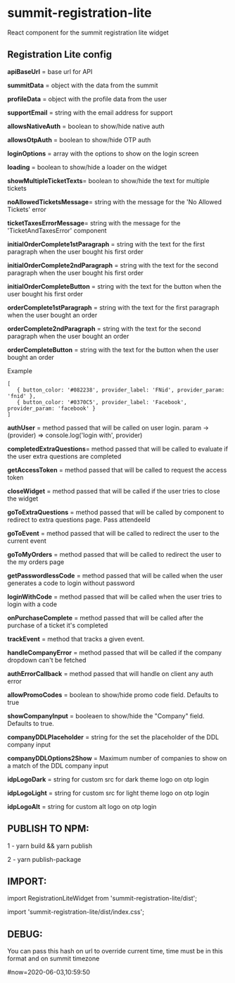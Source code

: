 # summit-registration-lite
React component for the summit registration lite widget


## Registration Lite config

   **apiBaseUrl**             = base url for API

   **summitData**             = object with the data from the summit

   **profileData**            = object with the profile data from the user

   **supportEmail**           = string with the email address for support

   **allowsNativeAuth**       = boolean to show/hide native auth

   **allowsOtpAuth**          = boolean to show/hide OTP auth

   **loginOptions**           = array with the options to show on the login screen

   **loading**                = boolean to show/hide a loader on the widget

   **showMultipleTicketTexts**= boolean to show/hide the text for multiple tickets

   **noAllowedTicketsMessage**= string with the message for the 'No Allowed Tickets' error

   **ticketTaxesErrorMessage**= string with the message for the 'TicketAndTaxesError' component

   **initialOrderComplete1stParagraph** = string with the text for the first paragraph when the user bought his first order

   **initialOrderComplete2ndParagraph** = string with the text for the second paragraph when the user bought his first order

   **initialOrderCompleteButton** = string with the text for the button when the user bought his first order

   **orderComplete1stParagraph** = string with the text for the first paragraph when the user bought an order

   **orderComplete2ndParagraph** = string with the text for the second paragraph when the user bought an order

   **orderCompleteButton** = string with the text for the button when the user bought an order

   Example

   ```
   [
      { button_color: '#082238', provider_label: 'FNid', provider_param: 'fnid' },
      { button_color: '#0370C5', provider_label: 'Facebook', provider_param: 'facebook' }
   ]
   ```

   **authUser**               = method passed that will be called on user login. param -> (provider) => console.log('login with', provider)

   **completedExtraQuestions**= method passed that will be called to evaluate if the user extra questions are completed

   **getAccessToken**         = method passed that will be called to request the access token

   **closeWidget**            = method passed that will be called if the user tries to close the widget

   **goToExtraQuestions**     = method passed that will be called by component to redirect to extra questions page. Pass attendeeId

   **goToEvent**              = method passed that will be called to redirect the user to the current event

   **goToMyOrders**           = method passed that will be called to redirect the user to the my orders page

   **getPasswordlessCode**    = method passed that will be called when the user generates a code to login without password

   **loginWithCode**          = method passed that will be called when the user tries to login with a code

   **onPurchaseComplete**     = method passed that will be called after the purchase of a ticket it's completed

   **trackEvent**             = method that tracks a given event.

   **handleCompanyError**     = method passed that will be called if the company dropdown can't be fetched

   **authErrorCallback**      = method passed that will handle on client any auth error

   **allowPromoCodes**        = boolean to show/hide promo code field. Defaults to true

   **showCompanyInput**       = booleaen to show/hide the "Company" field. Defaults to true.

   **companyDDLPlaceholder**  = string for the set the placeholder of the DDL company input

   **companyDDLOptions2Show** = Maximum number of companies to show on a match of the DDL company input

   **idpLogoDark**            = string for custom src for dark theme logo on otp login

   **idpLogoLight**           = string for custom src for light theme logo on otp login

   **idpLogoAlt**             = string for custom alt logo on otp login

## PUBLISH TO NPM:

1 - yarn build && yarn publish

2 - yarn publish-package

## IMPORT:

import RegistrationLiteWidget from 'summit-registration-lite/dist';

import 'summit-registration-lite/dist/index.css';

## DEBUG:
You can pass this hash on url to override current time, time must be in this format and on summit timezone

\#now=2020-06-03,10:59:50
